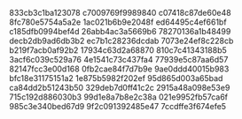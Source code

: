 833cb3c1ba123078
c7009769f9989840
c07418c87de60e48
8fc780e5754a5a2e
1ac021b6b9e2048f
ed64495c4ef661bf
c185dfb0994bef4d
26abb4ac3a5669b6
78270136a1b48499
decb2db9ad6db3b2
ec7b1c28236dcdab
7073e24ef8c228cb
b219f7acb0af92b2
17934c63d2a68870
810c7c41343188b5
3acf6c039c529a76
4e1541c73c437fa4
77939e5c87aa6d57
82147fcc3e00d168
0fb2cae84f7d7b9e
9ae0ddd40015b983
bfc18e31175151a2
1e875b5982f202ef
95d865d003a65bad
ca84dd2b51243b50
329deb7d0ff41c2c
2915a48a098e53e9
715c192d886030b3
99d1e8a7b8e2c38a
021e9952fb57ca6f
985c3e340bed67d9
9f2c091392485e47
7ccdffe3f674efe5
